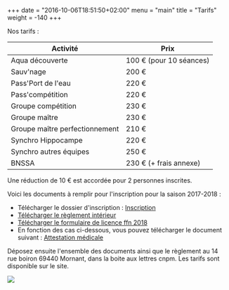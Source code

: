 +++
date = "2016-10-06T18:51:50+02:00"
menu = "main"
title = "Tarifs"
weight = -140
+++

Nos tarifs :

<table class="table table-striped">
<thead>
<tr>
<th>Activité</th>
<th>Prix</th>
</tr>
</thead>
<tbody>
<tr>
<td>Aqua découverte</td>
<td>100 € (pour 10 séances)</td>
</tr>
<tr>
<td>Sauv'nage</td>
<td>200 €</td>
</tr>
<tr>
<td>Pass'Port de l'eau</td>
<td>220 €</td>
</tr>
<tr>
<td>Pass'compétition</td>
<td>220 €</td>
</tr>
<tr>
<td>Groupe compétition</td>
<td>230 €</td>
</tr>
<tr>
<td>Groupe maître</td>
<td>230 €</td>
</tr>
<tr>
<td>Groupe maître perfectionnement</td>
<td>210 €</td>
</tr>
<tr>
<td>Synchro Hippocampe</td>
<td>220 €</td>
</tr>
<tr>
<td>Synchro autres équipes</td>
<td>250 €</td>
</tr>
<tr>
<td>BNSSA</td>
<td>230 € (+ frais annexe)</td>
</tr>
</tbody>
</table>

Une réduction de 10 € est accordée pour 2 personnes inscrites.

Voici les documents à remplir pour l'inscription pour la saison 2017-2018 :

* Télécharger le dossier d'inscription : [Inscription](/pdf/inscription2017.pdf)
* [Télécharger le règlement intérieur](/pdf/reglementinterieur2017.pdf)
* [Télécharger le formulaire de licence ffn 2018](/pdf/formulairelicence2017-2018.pdf)
* En fonction des cas ci-dessous, vous pouvez télécharger le document suivant :
[Attestation médicale](/pdf/attestationmedicale2017.pdf)

Déposez ensuite l'ensemble des documents ainsi que le règlement au 14 rue boiron
69440 Mornant, dans la boite aux lettres cnpm.
Les tarifs sont disponible sur le site.

<img src="/img/memorecap.png" class="img-responsive">


